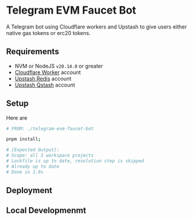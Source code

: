 # Telegram EVM Faucet Bot

A Telegram bot using Cloudflare workers and Upstash to give users either native gas tokens or erc20 tokens.

## Requirements

- NVM or NodeJS `v20.14.0` or greater
- [Cloudflare Worker](https://workers.cloudflare.com) account
- [Upstash Redis](https://upstash.com/docs/redis/overall/getstarted) account
- [Upstash Qstash](https://upstash.com/docs/qstash/overall/getstarted) account

## Setup

Here are

```bash
# FROM: ./telegram-evm-faucet-bot

pnpm install;

# [Expected Output]:
# Scope: all 3 workspace projects
# Lockfile is up to date, resolution step is skipped
# Already up to date
# Done in 1.9s
```

## Deployment

## Local Developmenmt
